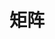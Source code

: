 # 矩阵




[1]: http://www2.edu-edu.com.cn/lesson_crs78/self/j_0022/soft/ch0605.html "6.5 矩阵的运算及其运算规则"
[2]: http://www2.edu-edu.com.cn/lesson_crs78/self/j_0022/soft/ch0603.html  "6.3 矩阵的概念及矩阵的初等行变换"

